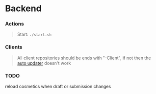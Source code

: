 # Backend

### Actions

> Start:  `./start.sh`

### Clients

> All client repositories should be ends with "-Client", if not then the [auto updater](#) doesn't work


### TODO
reload cosmetics when draft or submission changes